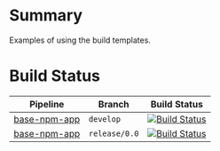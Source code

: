 # Summary
Examples of using the build templates.

# Build Status
| Pipeline | Branch | Build Status |
| -- | -- | -- |
| [base-npm-app](https://dev.azure.com/falco-it/GMD/_build?definitionId=23) | `develop` | [![Build Status](https://dev.azure.com/falco-it/GMD/_apis/build/status%2FgreenmooseSE.Gmd.Tools.AzureDO.BuildTemplates.Examples?branchName=develop)](https://dev.azure.com/falco-it/GMD/_build/latest?definitionId=23&branchName=develop) |
| [base-npm-app](https://dev.azure.com/falco-it/GMD/_build?definitionId=23) | `release/0.0` | [![Build Status](https://dev.azure.com/falco-it/GMD/_apis/build/status%2FGmd.Tools.AzureDO.BuildTemplates%2FGmd.Tools.AzureDO.BuildTemplates.Examples.base-npm-app?branchName=release%2F0.0)](https://dev.azure.com/falco-it/GMD/_build/latest?definitionId=23&branchName=release%2F0.0) |
